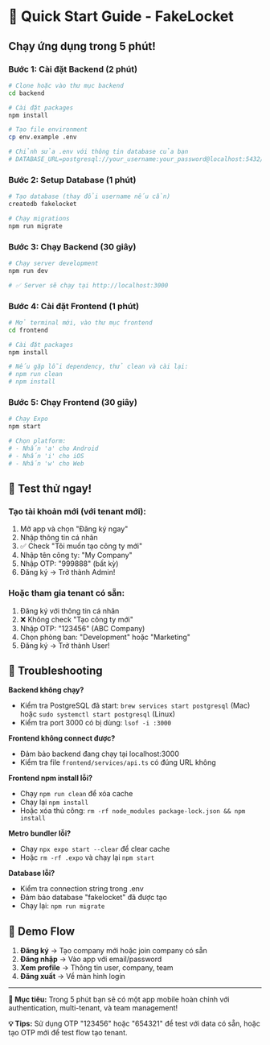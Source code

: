 # 🚀 Quick Start Guide - FakeLocket

## Chạy ứng dụng trong 5 phút!

### Bước 1: Cài đặt Backend (2 phút)

```bash
# Clone hoặc vào thư mục backend
cd backend

# Cài đặt packages
npm install

# Tạo file environment
cp env.example .env

# Chỉnh sửa .env với thông tin database của bạn
# DATABASE_URL=postgresql://your_username:your_password@localhost:5432/fakelocket
```

### Bước 2: Setup Database (1 phút)

```bash
# Tạo database (thay đổi username nếu cần)
createdb fakelocket

# Chạy migrations
npm run migrate
```

### Bước 3: Chạy Backend (30 giây)

```bash
# Chạy server development
npm run dev

# ✅ Server sẽ chạy tại http://localhost:3000
```

### Bước 4: Cài đặt Frontend (1 phút)

```bash
# Mở terminal mới, vào thư mục frontend
cd frontend

# Cài đặt packages
npm install

# Nếu gặp lỗi dependency, thử clean và cài lại:
# npm run clean
# npm install
```

### Bước 5: Chạy Frontend (30 giây)

```bash
# Chạy Expo
npm start

# Chọn platform:
# - Nhấn 'a' cho Android
# - Nhấn 'i' cho iOS
# - Nhấn 'w' cho Web
```

## 🎉 Test thử ngay!

### Tạo tài khoản mới (với tenant mới):

1. Mở app và chọn "Đăng ký ngay"
2. Nhập thông tin cá nhân
3. ✅ Check "Tôi muốn tạo công ty mới"
4. Nhập tên công ty: "My Company"
5. Nhập OTP: "999888" (bất kỳ)
6. Đăng ký → Trở thành Admin!

### Hoặc tham gia tenant có sẵn:

1. Đăng ký với thông tin cá nhân
2. ❌ Không check "Tạo công ty mới"
3. Nhập OTP: "123456" (ABC Company)
4. Chọn phòng ban: "Development" hoặc "Marketing"
5. Đăng ký → Trở thành User!

## 🔧 Troubleshooting

**Backend không chạy?**

- Kiểm tra PostgreSQL đã start: `brew services start postgresql` (Mac) hoặc `sudo systemctl start postgresql` (Linux)
- Kiểm tra port 3000 có bị dùng: `lsof -i :3000`

**Frontend không connect được?**

- Đảm bảo backend đang chạy tại localhost:3000
- Kiểm tra file `frontend/services/api.ts` có đúng URL không

**Frontend npm install lỗi?**

- Chạy `npm run clean` để xóa cache
- Chạy lại `npm install`
- Hoặc xóa thủ công: `rm -rf node_modules package-lock.json && npm install`

**Metro bundler lỗi?**

- Chạy `npx expo start --clear` để clear cache
- Hoặc `rm -rf .expo` và chạy lại `npm start`

**Database lỗi?**

- Kiểm tra connection string trong .env
- Đảm bảo database "fakelocket" đã được tạo
- Chạy lại: `npm run migrate`

## 📱 Demo Flow

1. **Đăng ký** → Tạo company mới hoặc join company có sẵn
2. **Đăng nhập** → Vào app với email/password
3. **Xem profile** → Thông tin user, company, team
4. **Đăng xuất** → Về màn hình login

---

**🎯 Mục tiêu:** Trong 5 phút bạn sẽ có một app mobile hoàn chỉnh với authentication, multi-tenant, và team management!

**💡 Tips:** Sử dụng OTP "123456" hoặc "654321" để test với data có sẵn, hoặc tạo OTP mới để test flow tạo tenant.
